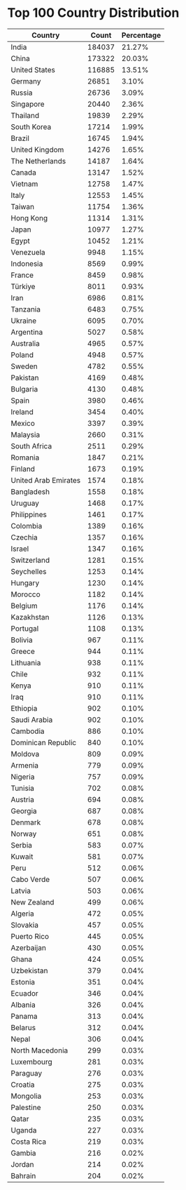 # Top 100 Country Distribution
| Country | Count | Percentage |
|----|----|----|
| India | 184037 | 21.27% |
| China | 173322 | 20.03% |
| United States | 116885 | 13.51% |
| Germany | 26851 | 3.10% |
| Russia | 26736 | 3.09% |
| Singapore | 20440 | 2.36% |
| Thailand | 19839 | 2.29% |
| South Korea | 17214 | 1.99% |
| Brazil | 16745 | 1.94% |
| United Kingdom | 14276 | 1.65% |
| The Netherlands | 14187 | 1.64% |
| Canada | 13147 | 1.52% |
| Vietnam | 12758 | 1.47% |
| Italy | 12553 | 1.45% |
| Taiwan | 11754 | 1.36% |
| Hong Kong | 11314 | 1.31% |
| Japan | 10977 | 1.27% |
| Egypt | 10452 | 1.21% |
| Venezuela | 9948 | 1.15% |
| Indonesia | 8569 | 0.99% |
| France | 8459 | 0.98% |
| Türkiye | 8011 | 0.93% |
| Iran | 6986 | 0.81% |
| Tanzania | 6483 | 0.75% |
| Ukraine | 6095 | 0.70% |
| Argentina | 5027 | 0.58% |
| Australia | 4965 | 0.57% |
| Poland | 4948 | 0.57% |
| Sweden | 4782 | 0.55% |
| Pakistan | 4169 | 0.48% |
| Bulgaria | 4130 | 0.48% |
| Spain | 3980 | 0.46% |
| Ireland | 3454 | 0.40% |
| Mexico | 3397 | 0.39% |
| Malaysia | 2660 | 0.31% |
| South Africa | 2511 | 0.29% |
| Romania | 1847 | 0.21% |
| Finland | 1673 | 0.19% |
| United Arab Emirates | 1574 | 0.18% |
| Bangladesh | 1558 | 0.18% |
| Uruguay | 1468 | 0.17% |
| Philippines | 1461 | 0.17% |
| Colombia | 1389 | 0.16% |
| Czechia | 1357 | 0.16% |
| Israel | 1347 | 0.16% |
| Switzerland | 1281 | 0.15% |
| Seychelles | 1253 | 0.14% |
| Hungary | 1230 | 0.14% |
| Morocco | 1182 | 0.14% |
| Belgium | 1176 | 0.14% |
| Kazakhstan | 1126 | 0.13% |
| Portugal | 1108 | 0.13% |
| Bolivia | 967 | 0.11% |
| Greece | 944 | 0.11% |
| Lithuania | 938 | 0.11% |
| Chile | 932 | 0.11% |
| Kenya | 910 | 0.11% |
| Iraq | 910 | 0.11% |
| Ethiopia | 902 | 0.10% |
| Saudi Arabia | 902 | 0.10% |
| Cambodia | 886 | 0.10% |
| Dominican Republic | 840 | 0.10% |
| Moldova | 809 | 0.09% |
| Armenia | 779 | 0.09% |
| Nigeria | 757 | 0.09% |
| Tunisia | 702 | 0.08% |
| Austria | 694 | 0.08% |
| Georgia | 687 | 0.08% |
| Denmark | 678 | 0.08% |
| Norway | 651 | 0.08% |
| Serbia | 583 | 0.07% |
| Kuwait | 581 | 0.07% |
| Peru | 512 | 0.06% |
| Cabo Verde | 507 | 0.06% |
| Latvia | 503 | 0.06% |
| New Zealand | 499 | 0.06% |
| Algeria | 472 | 0.05% |
| Slovakia | 457 | 0.05% |
| Puerto Rico | 445 | 0.05% |
| Azerbaijan | 430 | 0.05% |
| Ghana | 424 | 0.05% |
| Uzbekistan | 379 | 0.04% |
| Estonia | 351 | 0.04% |
| Ecuador | 346 | 0.04% |
| Albania | 326 | 0.04% |
| Panama | 313 | 0.04% |
| Belarus | 312 | 0.04% |
| Nepal | 306 | 0.04% |
| North Macedonia | 299 | 0.03% |
| Luxembourg | 281 | 0.03% |
| Paraguay | 276 | 0.03% |
| Croatia | 275 | 0.03% |
| Mongolia | 253 | 0.03% |
| Palestine | 250 | 0.03% |
| Qatar | 235 | 0.03% |
| Uganda | 227 | 0.03% |
| Costa Rica | 219 | 0.03% |
| Gambia | 216 | 0.02% |
| Jordan | 214 | 0.02% |
| Bahrain | 204 | 0.02% |
